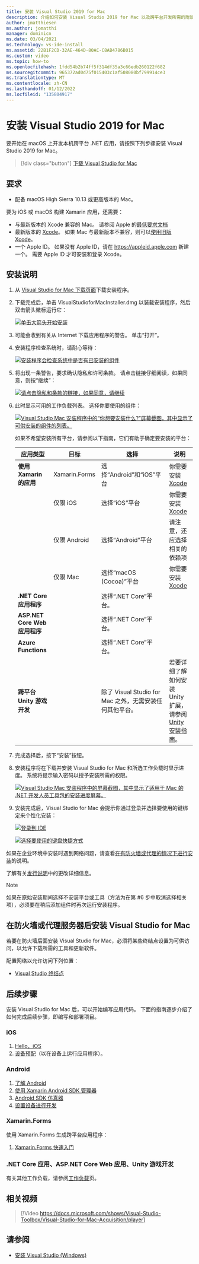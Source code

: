 ```yaml
---
title: 安装 Visual Studio 2019 for Mac
description: 介绍如何安装 Visual Studio 2019 for Mac 以及跨平台开发所需的附加组件。
author: jmatthiesen
ms.author: jomatthi
manager: dominicn
ms.date: 03/04/2021
ms.technology: vs-ide-install
ms.assetid: 22B1F2CD-32AE-464D-80AC-C8AB4786B015
ms.custom: video
ms.topic: how-to
ms.openlocfilehash: 1fdd54b2b74ff5f314df35a3c66edb260122f682
ms.sourcegitcommit: 965372ad0d75f015403c1af508080bf799914ce3
ms.translationtype: MT
ms.contentlocale: zh-CN
ms.lasthandoff: 01/12/2022
ms.locfileid: "135804917"
---
```

# <a name="install-visual-studio-2019-for-mac"></a>安装 Visual Studio 2019 for Mac

要开始在 macOS 上开发本机跨平台 .NET 应用，请按照下列步骤安装 Visual Studio 2019 for Mac。

 > [!div class="button"]
 > [下载 Visual Studio for Mac](https://visualstudio.microsoft.com/vs/mac/)

## <a name="requirements"></a>要求

- 配备 macOS High Sierra 10.13 或更高版本的 Mac。

要为 iOS 或 macOS 构建 Xamarin 应用，还需要：

- 与最新版本的 Xcode 兼容的 Mac。 请参阅 Apple 的[最低要求文档](https://developer.apple.com/support/xcode/)
- 最新版本的 [Xcode](https://developer.apple.com/xcode)。 如果 Mac 与最新版本不兼容，则可以[使用旧版 Xcode](/xamarin/ios/troubleshooting/questions/old-version-xcode)。
- 一个 Apple ID。 如果没有 Apple ID，请在 https://appleid.apple.com 新建一个。 需要 Apple ID 才可安装和登录 Xcode。

## <a name="installation-instructions"></a>安装说明

1. 从 [Visual Studio for Mac 下载页面](https://visualstudio.microsoft.com/vs/mac/)下载安装程序。
2. 下载完成后，单击 VisualStudioforMacInstaller.dmg 以装载安装程序，然后双击箭头徽标运行它：

    [![单击大箭头开始安装](media/install-installer-sml.png)](media/install-installer.png#lightbox)

3. 可能会收到有关从 Internet 下载应用程序的警告。 单击“打开”。
4. 安装程序检查系统时，请耐心等待：

    [![安装程序会检查系统中是否有已安装的组件](media/install-checking-sml.png)](media/install-checking.png#lightbox)

5. 将出现一条警告，要求确认隐私和许可条款。 请点击链接仔细阅读，如果同意，则按“继续”：

    [![请点击隐私和条款的链接，如果同意，请继续](media/install-privacy.png)](media/install-privacy.png#lightbox)

6. 此时显示可用的工作负载列表。 选择你要使用的组件：

    [![Visual Studio Mac 安装程序中的“你想要安装什么?”屏幕截图，其中显示了可供安装的组件的列表。](media/install-selection.png)](media/install-selection.png#lightbox)

   如果不希望安装所有平台，请参阅以下指南，它们有助于确定要安装的平台：

   |应用类型  |目标  |选择  |说明  |
   |---------|---------|---------|---------|
   |**使用 Xamarin 的应用**| Xamarin.Forms|选择“Android”和“iOS”平台  |你需要安装 [Xcode](https://developer.apple.com/xcode/) |
   ||仅限 iOS|选择“iOS”平台|你需要安装 [Xcode](https://developer.apple.com/xcode/)|
   ||仅限 Android|选择“Android”平台|请注意，还应选择相关的依赖项|
   ||仅限 Mac|选择“macOS (Cocoa)”平台|你需要安装 [Xcode](https://developer.apple.com/xcode/)|
   |**.NET Core 应用程序**|         |选择“.NET Core”平台。|         |
   |**ASP.NET Core Web 应用程序**|         |选择“.NET Core”平台。|         |
   |**Azure Functions**|         |选择“.NET Core”平台。|         |
   |**跨平台 Unity 游戏开发**|         |除了 Visual Studio for Mac 之外，无需安装任何其他平台。| 若要详细了解如何安装 Unity 扩展，请参阅 [Unity 安装指南](./setup-vsmac-tools-unity.md)。|

7. 完成选择后，按下“安装”按钮。
8. 安装程序将在下载并安装 Visual Studio for Mac 和所选工作负载时显示进度。 系统将提示输入密码以授予安装所需的权限。

    [![Visual Studio Mac 安装程序中的屏幕截图，其中显示了适用于 Mac 的 .NET 开发人员工具包的安装进度屏幕。](media/installation-progress.png)](media/installation-progress.png#lightbox)

9. 安装完成后，Visual Studio for Mac 会提示你通过登录并选择要使用的键绑定来个性化安装：

    [![登录到 IDE](media/ide-tour-2019-start-signin.png)](media/ide-tour-2019-start-signin.png#lightbox)

    [![选择要使用的键盘快捷方式](media/ide-tour-2019-keyboard-shortcut.png)](media/ide-tour-2019-keyboard-shortcut.png#lightbox)

如果在企业环境中安装时遇到网络问题，请查看[在有防火墙或代理的情况下进行安装](#install-visual-studio-for-mac-behind-a-firewall-or-proxy-server)的说明。

了解有关[发行说明](/visualstudio/releasenotes/vs2019-mac-relnotes)中的更改详细信息。

> [!NOTE]
> 如果在原始安装期间选择不安装平台或工具（方法为在第 #6 步中取消选择相关项），必须要在稍后添加组件时再次运行安装程序。

## <a name="install-visual-studio-for-mac-behind-a-firewall-or-proxy-server"></a>在防火墙或代理服务器后安装 Visual Studio for Mac

若要在防火墙后面安装 Visual Studio for Mac，必须将某些终结点设置为可供访问，以允许下载所需的工具和更新软件。

配置网络以允许访问下列位置：

- [Visual Studio 终结点](./install-behind-a-firewall-or-proxy-server.md)

## <a name="next-steps"></a>后续步骤

安装 Visual Studio for Mac 后，可以开始编写应用代码。 下面的指南逐步介绍了如何完成后续步骤，即编写和部署项目。

### <a name="ios"></a>iOS

1. [Hello，iOS](/xamarin/ios/get-started/hello-ios/)
2. [设备预配](/xamarin/ios/get-started/installation/device-provisioning/)（以在设备上运行应用程序）。

### <a name="android"></a>Android

1. [了解 Android](/xamarin/android/get-started/hello-android/)
2. [使用 Xamarin Android SDK 管理器](/xamarin/android/get-started/installation/android-sdk?tabs=macos)
3. [Android SDK 仿真器](/xamarin/android/get-started/installation/android-emulator/)
4. [设置设备进行开发](/xamarin/android/get-started/installation/set-up-device-for-development)

### <a name="xamarinforms"></a>Xamarin.Forms

使用 Xamarin.Forms 生成跨平台应用程序：

1. [Xamarin.Forms 快速入门](/xamarin/get-started/quickstarts/)

### <a name="net-core-apps-aspnet-core-web-apps-unity-game-development"></a>.NET Core 应用、ASP.NET Core Web 应用、Unity 游戏开发

有关其他工作负载，请参阅[工作负载](workloads.md)页。

## <a name="related-video"></a>相关视频

> [!Video https://docs.microsoft.com/shows/Visual-Studio-Toolbox/Visual-Studio-for-Mac-Acquisition/player]

## <a name="see-also"></a>请参阅

- [安装 Visual Studio (Windows)](/visualstudio/install/install-visual-studio)
